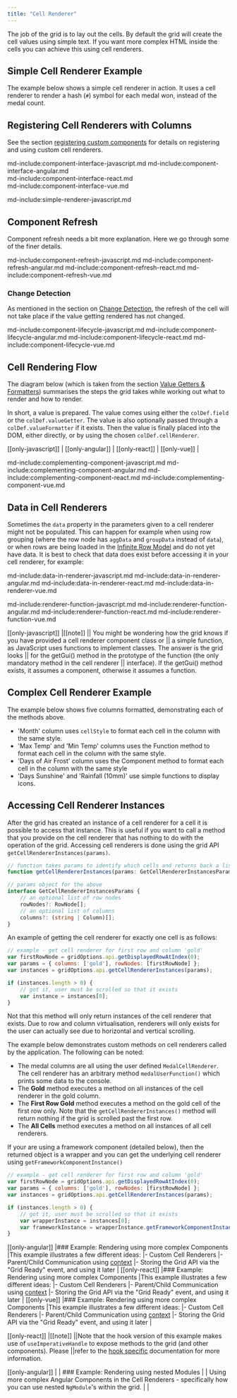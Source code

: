 ```yaml
---
title: "Cell Renderer"
---
```


The job of the grid is to lay out the cells. By default the grid will create the cell values using simple text. If you want more complex HTML inside the cells you can achieve this using cell renderers.

## Simple Cell Renderer Example

The example below shows a simple cell renderer in action. It uses a cell renderer to render a hash (`#`) symbol for each medal won,  instead of the medal count.

<grid-example title='Simple Cell Renderer' name='simple-javascript' type='generated' options='{ "exampleHeight": 460 }'></grid-example>

## Registering Cell Renderers with Columns

See the section [registering custom components](../components/#registering-custom-components) for details on registering and using custom cell renderers.

md-include:component-interface-javascript.md
md-include:component-interface-angular.md  
md-include:component-interface-react.md  
md-include:component-interface-vue.md  
 
md-include:simple-renderer-javascript.md

## Component Refresh

Component refresh needs a bit more explanation. Here we go through some of the finer details.

md-include:component-refresh-javascript.md
md-include:component-refresh-angular.md
md-include:component-refresh-react.md
md-include:component-refresh-vue.md
 
### Change Detection
 
As mentioned in the section on [Change Detection](../change-detection/), the refresh of the cell will not take place if the value getting rendered has not changed.


md-include:component-lifecycle-javascript.md
md-include:component-lifecycle-angular.md 
md-include:component-lifecycle-react.md
md-include:component-lifecycle-vue.md
 
## Cell Rendering Flow

The diagram below (which is taken from the section [Value Getters &amp; Formatters](../value-getters/)) summarises the steps the grid takes while working out what to render and how to render.

In short, a value is prepared. The value comes using either the `colDef.field` or the `colDef.valueGetter`. The value is also optionally passed through a `colDef.valueFormatter` if it exists. Then the value is finally placed into the DOM, either directly, or by using the chosen `colDef.cellRenderer`.

[[only-javascript]]
|<image-caption src='value-getters/resources/valueGetterFlow.svg' alt='Value Getter Flow' constrained='true'></image-caption>
[[only-angular]]
|<image-caption src='resources/valueGetterFlowFw.svg' alt='Value Getter Flow' constrained='true'></image-caption>
[[only-react]]
|<image-caption src='resources/valueGetterFlowFw.svg' alt='Value Getter Flow' constrained='true'></image-caption>
[[only-vue]]
|<image-caption src='resources/valueGetterFlowFw.svg' alt='Value Getter Flow' constrained='true'></image-caption>

md-include:complementing-component-javascript.md 
md-include:complementing-component-angular.md
md-include:complementing-component-react.md
md-include:complementing-component-vue.md

## Data in Cell Renderers
 
Sometimes the `data` property in the parameters given to a cell renderer might not be populated. This can happen for 
example when using row grouping (where the row node has `aggData` and `groupData` instead of `data`), or when rows are 
being loaded in the [Infinite Row Model](../infinite-scrolling/) and do not yet have data. It is best to check that data 
does exist before accessing it in your cell renderer, for example:

md-include:data-in-renderer-javascript.md
md-include:data-in-renderer-angular.md
md-include:data-in-renderer-react.md
md-include:data-in-renderer-vue.md

md-include:renderer-function-javascript.md
md-include:renderer-function-angular.md
md-include:renderer-function-react.md 
md-include:renderer-function-vue.md
 
[[only-javascript]]
|[[note]]
|| You might be wondering how the grid knows if you have provided a cell renderer component class or
|| a simple function, as JavaScript uses functions to implement classes. The answer is the grid looks
|| for the getGui() method in the prototype of the function (the only mandatory method in the cell renderer
|| interface). If the getGui() method exists, it assumes a component, otherwise it assumes a function.

## Complex Cell Renderer Example
 
The example below shows five columns formatted, demonstrating each of the methods above.

- 'Month' column uses `cellStyle` to format each cell in the column with the same style.
- 'Max Temp' and 'Min Temp' columns uses the Function method to format each cell in the column with the same style.
- 'Days of Air Frost' column uses the Component method to format each cell in the column with the same style
- 'Days Sunshine' and 'Rainfall (10mm)' use simple functions to display icons.

<grid-example title='Cell Renderer' name='cell-renderer' type='mixed'></grid-example> 
 
## Accessing Cell Renderer Instances

After the grid has created an instance of a cell renderer for a cell it is possible to access that instance. This is useful if you want to call a method that you provide on the cell renderer that has nothing to do with the operation of the grid. Accessing cell renderers is done using the grid API `getCellRendererInstances(params)`.

```ts
// function takes params to identify which cells and returns back a list of cell renderers
function getCellRendererInstances(params: GetCellRendererInstancesParams): ICellRendererComp[];

// params object for the above
interface GetCellRendererInstancesParams {
    // an optional list of row nodes
    rowNodes?: RowNode[];
    // an optional list of columns
    columns?: (string | Column)[];
}
```
An example of getting the cell renderer for exactly one cell is as follows:

```js
// example - get cell renderer for first row and column 'gold'
var firstRowNode = gridOptions.api.getDisplayedRowAtIndex(0);
var params = { columns: ['gold'], rowNodes: [firstRowNode] };
var instances = gridOptions.api.getCellRendererInstances(params);

if (instances.length > 0) {
    // got it, user must be scrolled so that it exists
    var instance = instances[0];
}
```

Not that this method will only return instances of the cell renderer that exists. Due to row and column virtualisation, renderers will only exists for the user can actually see due to horizontal and vertical scrolling.

The example below demonstrates custom methods on cell renderers called by the application. The following can be noted:

- The medal columns are all using the user defined `MedalCellRenderer`. The cell renderer has an arbitrary method `medalUserFunction()` which prints some data to the console.
- The **Gold** method executes a method on all instances of the cell renderer in the gold column.
- The **First Row Gold** method executes a method on the gold cell of the first row only. Note that the `getCellRendererInstances()` method will return nothing if the grid is scrolled past the first row.
- The **All Cells** method executes a method on all instances of all cell renderers.

<grid-example title='Get Cell Renderer' name='get-cell-renderer' type='generated'></grid-example>

If your are using a framework component (detailed below), then the returned object is a wrapper and you can get the underlying cell renderer using `getFrameworkComponentInstance()`
 

```js
// example - get cell renderer for first row and column 'gold'
var firstRowNode = gridOptions.api.getDisplayedRowAtIndex(0);
var params = { columns: ['gold'], rowNodes: [firstRowNode] };
var instances = gridOptions.api.getCellRendererInstances(params); 

if (instances.length > 0) {
    // got it, user must be scrolled so that it exists
    var wrapperInstance = instances[0];
    var frameworkInstance = wrapperInstance.getFrameworkComponentInstance();
}
```

[[only-angular]]
|### Example: Rendering using more complex Components
|This example illustrates a few different ideas:
|- Custom Cell Renderers
|- Parent/Child Communication using [context](../context/) 
|- Storing the Grid API via the "Grid Ready" event, and using it later
|<grid-example title='Simple Dynamic Component' name='dynamic-components' type='mixed' options='{ "extras": ["fontawesome", "bootstrap"] }'></grid-example>
[[only-react]]
|### Example: Rendering using more complex Components
|This example illustrates a few different ideas:
|- Custom Cell Renderers
|- Parent/Child Communication using [context](../context/)
|- Storing the Grid API via the "Grid Ready" event, and using it later
|<grid-example title='Simple Dynamic Component' name='dynamic-components' type='mixed' options='{ "extras": ["fontawesome", "bootstrap"] }'></grid-example>
[[only-vue]]
|### Example: Rendering using more complex Components
|This example illustrates a few different ideas:
|- Custom Cell Renderers
|- Parent/Child Communication using [context](../context/)
|- Storing the Grid API via the "Grid Ready" event, and using it later
|<grid-example title='Simple Dynamic Component' name='dynamic-components' type='mixed' options='{ "extras": ["fontawesome", "bootstrap"] }'></grid-example>

[[only-react]]
|[[note]]
||Note that the hook version of this example makes use of `useImperativeHandle` to expose methods to the grid (and other components). Please 
||refer to the [hook specific](../react-hooks/) documentation for more information.

[[only-angular]]
|
| ### Example: Rendering using nested Modules
|
| Using more complex Angular Components in the Cell Renderers - specifically how you can use nested `NgModule`'s within the grid.
|
| <grid-example title='Richer Dynamic Components' name='angular-rich-dynamic' type='angular' options='{ "exampleHeight": 380, "extras": ["bootstrap"] }'></grid-example>
